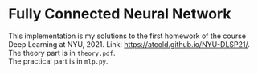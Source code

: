 # Fully Connected Neural Network
This implementation is my solutions to the first homework of the course Deep Learning at NYU, 2021. Link: https://atcold.github.io/NYU-DLSP21/.
The theory part is in `theory.pdf`.  
The practical part is in `mlp.py`.